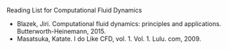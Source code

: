 Reading List for Computational Fluid Dynamics

- Blazek, Jiri. Computational fluid dynamics: principles and applications. Butterworth-Heinemann, 2015.
- Masatsuka, Katate. I do Like CFD, vol. 1. Vol. 1. Lulu. com, 2009.